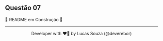 ## Questão 07

🚧 README em Construção 🚧

---

<p align='center'>
  Developer with ❤️‍🔥 by Lucas Souza (@deverebor)
</p>
